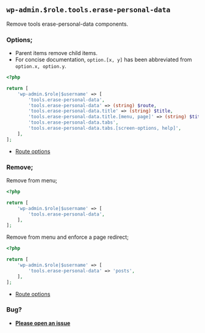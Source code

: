 ## `wp-admin.$role.tools.erase-personal-data`

Remove tools erase-personal-data components.

### Options;

* Parent items remove child items. 
* For concise documentation, `option.[x, y]` has been abbreviated from `option.x, option.y`.

```php
<?php

return [
    'wp-admin.$role|$username' => [
        'tools.erase-personal-data',
        'tools.erase-personal-data' => (string) $route,
        'tools.erase-personal-data.title' => (string) $title,
        'tools.erase-personal-data.title.[menu, page]' => (string) $title,
        'tools.erase-personal-data.tabs',
        'tools.erase-personal-data.tabs.[screen-options, help]',
    ],
];
```

* [Route options](../route-options.md)

### Remove;

Remove from menu;

```php
<?php

return [
    'wp-admin.$role|$username' => [
        'tools.erase-personal-data',
    ],
];
```

Remove from menu and enforce a page redirect;

```php
<?php

return [
    'wp-admin.$role|$username' => [
        'tools.erase-personal-data' => 'posts',
    ],
];
```

* [Route options](../route-options.md)

### Bug?

* **[Please open an issue](https://github.com/soberwp/intervention/issues/new?title=[wp-admin.tools.erase-personal-data]&labels=bug&assignees=darrenjacoby)**
